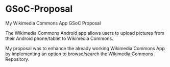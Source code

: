 # GSoC-Proposal

My Wikimedia Commons App GSoC Proposal

The Wikimedia Commons Android app allows users to upload pictures from their Android phone/tablet to Wikimedia Commons.

My proposal was to enhance the already working Wikimedia Commons App by implementing an option to browse/search the Wikimedia Commons Repository.
